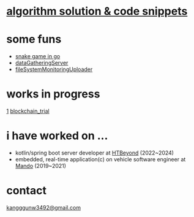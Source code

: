 # [algorithm solution & code snippets](https://r3g492.github.io/skills-github-pages/)
# some funs
- [snake game in go](https://github.com/r3g492/helloGame)
- [dataGatheringServer](https://github.com/r3g492/dataGatherer)
- [fileSystemMonitoringUploader](https://github.com/r3g492/S3FileUpload)
# works in progress
 [1](https://github.com/r3g492/blazethenet)
 [blockchain_trial](https://github.com/r3g492/blockchainproject)

# i have worked on ...  
- kotlin/spring boot server developer at [HTBeyond](https://htbeyond.com/) (2022~2024)  
- embedded, real-time application(c) on vehicle software engineer at [Mando](https://www.hlmando.com/ko/main.do) (2019~2021)

# contact  
kangggunw3492@gmail.com


